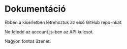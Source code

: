 # Dokumentáció
Ebben a kísérletben létrehoztuk az első GitHub repo-nkat.

Ne feledd az account.js-ben az API kulcsot.

Nagyon fontos üzenet.
